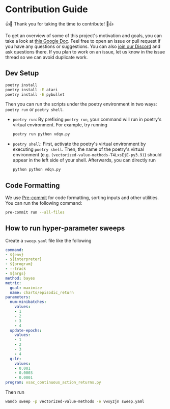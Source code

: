 # Contribution Guide

👍🎉 Thank you for taking the time to contribute! 🎉👍

To get an overview of some of this project's motivation and goals, you can take a look at [this Google Doc](https://docs.google.com/document/d/1hdRAXtqNunmcyvULkCnDOg56UfnOFYq2KqX9lSRVfyM/edit?usp=sharing).
Feel free to open an issue or pull request if you have any questions or suggestions.
You can also [join our Discord](https://discord.gg/Ut87avZGuT) and ask questions there.
If you plan to work on an issue, let us know in the issue thread so we can avoid duplicate work.

## Dev Setup

```bash
poetry install
poetry install -E atari
poetry install -E pybullet
```

Then you can run the scripts under the poetry environment in two ways: `poetry run` or `poetry shell`. 

* `poetry run`:
    By prefixing `poetry run`, your command will run in poetry's virtual environment. For example, try running
    ```bash
    poetry run python vdqn.py
    ```
* `poetry shell`:
    First, activate the poetry's virtual environment by executing `poetry shell`. Then, the name of the poetry's
    virtual environment (e.g. `(vectorized-value-methods-T4LxsEjE-py3.9)`) should appear in the left side of your shell.
    Afterwards, you can directly run
    ```bash
    python python vdqn.py
    ```


## Code Formatting

We use [Pre-commit](https://pre-commit.com/) for code formatting, sorting inputs and other utilities. You can run the following command:

```bash
pre-commit run --all-files
```

## How to run hyper-parameter sweeps

Create a `sweep.yaml` file like the following

```yaml
command:
- ${env}
- ${interpreter}
- ${program}
- --track
- ${args}
method: bayes
metric:
  goal: maximize
  name: charts/episodic_return
parameters:
  num-minibatches:
    values:
    - 1
    - 2
    - 3
    - 4
  update-epochs:
    values:
    - 1
    - 2
    - 3
    - 4
  q-lr:
    values:
    - 0.001
    - 0.0003
    - 0.0001
program: vsac_continuous_action_returns.py
```

Then run 

```bash
wandb sweep -p vectorized-value-methods -e vwxyzjn sweep.yaml
```

